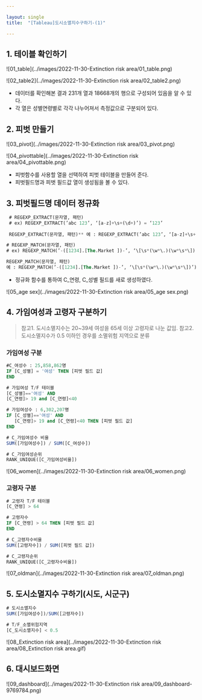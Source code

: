 ```yaml
---

layout: single
title:  "[Tableau]도시소멸지수구하기-(1)"

---
```


## 1. 테이블 확인하기 

![01_table](../images/2022-11-30-Extinction risk area/01_table.png)

![02_table2](../images/2022-11-30-Extinction risk area/02_table2.png)

- 데이터를 확인해본 결과 231개 열과 18668개의 행으로 구성되어 있음을 알 수 있다.
- 각 열은 성별연령별로 각각 나누어져서 측정값으로 구분되어 있다.

## 2. 피벗 만들기

![03_pivot](../images/2022-11-30-Extinction risk area/03_pivot.png)

![04_pivottable](../images/2022-11-30-Extinction risk area/04_pivottable.png)

- 피벗함수를 사용할 열을 선택하여 피벗 테이블을 만들어 준다.
- 피벗필드명과 피벗 필드값 열이 생성됨을 볼 수 있다.

## 3. 피벗필드명 데이터 정규화

```sql
 # REGEXP_EXTRACT(문자열, 패턴) 
 # ex) REGEXP_EXTRACT(’abc 123’, ‘[a-z]+\s+(\d+)’) = ‘123’
 
 REGEXP_EXTRACT(문자열, 패턴)** 예 : REGEXP_EXTRACT(’abc 123’, ‘[a-z]+\s+(\d+)’) = ‘123’
```

```sql
# REGEXP_MATCH(문자열, 패턴) 
# ex) REGEXP_MATCH(’-([1234].[The.Market ])-’, ‘\[\s*(\w*\.)(\w*\s*\])’) = true

REGEXP_MATCH(문자열, 패턴)
예 : REGEXP_MATCH(’-([1234].[The.Market ])-’, ‘\[\s*(\w*\.)(\w*\s*\])’) = true
```

- 정규화 함수를 통하여 C_연령, C_성별 필드를 새로 생성하였다. 

![05_age sex](../images/2022-11-30-Extinction risk area/05_age sex.png)

## 4. 가임여성과 고령자 구분하기

> 참고1. 도시소멸지수는 20~39세 여성을 65세 이상 고령자로 나눈 값임.
> 참고2. 도시소멸지수가 0.5 이하인 경우를 소멸위험 지역으로 분류

### 가임여성 구분

```sql
#C_여성수 : 25,858,862명
IF [C_성별] = '여성' THEN [피벗 필드 값]
END

# 가임여성 T/F 테이블
[C_성별]=='여성' AND
[C_연령]> 19 and [C_연령]<40

# 가임여성수 : 6,302,207명
IF [C_성별]=='여성' AND
   [C_연령]> 19 and [C_연령]<40 THEN [피벗 필드 값]
END

# C_가임여성수 비율
SUM([가임여성수]) / SUM([C_여성수])

# C_가임여성순위
RANK_UNIQUE([C_가임여성비율])

```

![06_women](../images/2022-11-30-Extinction risk area/06_women.png)

### 고령자 구분

```sql
# 고령자 T/F 테이블
[C_연령] > 64

# 고령자수 
IF [C_연령] > 64 THEN [피벗 필드 값]
END

# C_고령자수비율
SUM([고령자수]) / SUM([피벗 필드 값])

# C_고령자순위
RANK_UNIQUE([C_고령자수비율])
```

![07_oldman](../images/2022-11-30-Extinction risk area/07_oldman.png)

## 5. 도시소멸지수 구하기(시도, 시군구)

```sql
# 도시소멸지수 
SUM([가임여성수])/SUM([고령자수])

# T/F_소멸위험지역
[C_도시소멸지수] < 0.5
```

![08_Extinction risk area](../images/2022-11-30-Extinction risk area/08_Extinction risk area.gif)



## 6. 대시보드화면

![09_dashboard](../images/2022-11-30-Extinction risk area/09_dashboard-9769784.png)